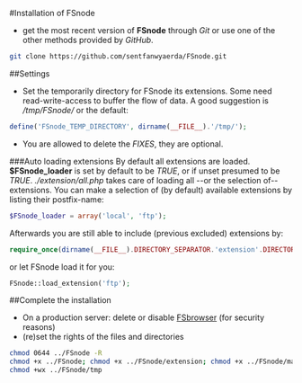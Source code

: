 #Installation of FSnode
- get the most recent version of **FSnode** through *Git* or use one of the other methods provided by *GitHub*.

```bash
git clone https://github.com/sentfanwyaerda/FSnode.git
```

##Settings
- Set the temporarily directory for FSnode its extensions. Some need read-write-access to buffer the flow of data. A good suggestion is */tmp/FSnode/* or the default:

```php
define('FSnode_TEMP_DIRECTORY', dirname(__FILE__).'/tmp/');
```
- You are allowed to delete the *FIXES*, they are optional.

###Auto loading extensions
By default all extensions are loaded. **$FSnode_loader** is set by default to be *TRUE*, or if unset presumed to be *TRUE*. *./extension/all.php* takes care of loading all --or the selection of-- extensions.
You can make a selection of (by default) available extensions by listing their postfix-name:
```php
$FSnode_loader = array('local', 'ftp');
```
Afterwards you are still able to include (previous excluded) extensions by:
```php
require_once(dirname(__FILE__).DIRECTORY_SEPARATOR.'extension'.DIRECTORY_SEPARATOR.'my_ext.php');
```
or let FSnode load it for you:
```php
FSnode::load_extension('ftp');
```

##Complete the installation
- On a production server: delete or disable [FSbrowser](https://github.com/sentfanwyaerda/FSnode/blob/master/manual/FSbrowser.md) (for security reasons)
- (re)set the rights of the files and directories

```bash
chmod 0644 ../FSnode -R
chmod +x ../FSnode; chmod +x ../FSnode/extension; chmod +x ../FSnode/manual
chmod +wx ../FSnode/tmp
```
